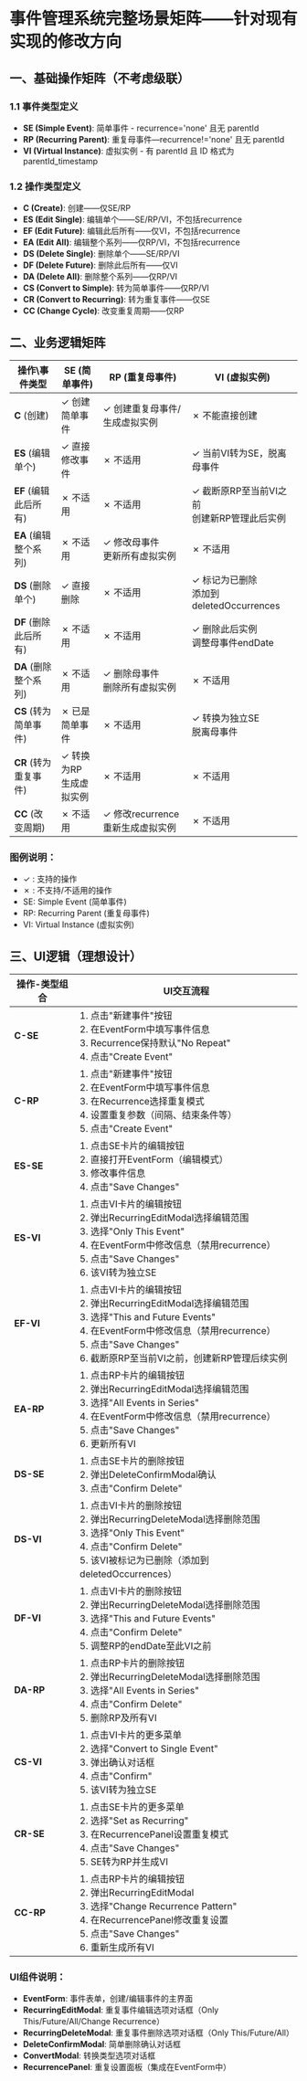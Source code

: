 # 事件管理系统完整场景矩阵——针对现有实现的修改方向

## 一、基础操作矩阵（不考虑级联）

### 1.1 事件类型定义
- **SE (Simple Event)**: 简单事件 - recurrence='none' 且无 parentId
- **RP (Recurring Parent)**: 重复母事件—recurrence!='none' 且无 parentId  
- **VI (Virtual Instance)**: 虚拟实例 - 有 parentId 且 ID 格式为 parentId_timestamp


### 1.2 操作类型定义
- **C (Create)**: 创建——仅SE/RP
- **ES (Edit Single)**: 编辑单个——SE/RP/VI，不包括recurrence
- **EF (Edit Future)**: 编辑此后所有——仅VI，不包括recurrence
- **EA (Edit All)**: 编辑整个系列——仅RP/VI，不包括recurrence
- **DS (Delete Single)**: 删除单个——SE/RP/VI
- **DF (Delete Future)**: 删除此后所有——仅VI
- **DA (Delete All)**: 删除整个系列——仅RP/VI
- **CS (Convert to Simple)**: 转为简单事件——仅RP/VI
- **CR (Convert to Recurring)**: 转为重复事件——仅SE
- **CC (Change Cycle)**: 改变重复周期——仅RP

## 二、业务逻辑矩阵
| 操作\事件类型 | SE (简单事件) | RP (重复母事件)                 | VI (虚拟实例)                    |
|--------------|--------------|----------------------------|------------------------------|
| **C** (创建) | ✓ 创建简单事件 | ✓ 创建重复母事件/生成虚拟实例           | ✗ 不能直接创建                     |
| **ES** (编辑单个) | ✓ 直接修改事件 | ✗ 不适用   | ✓ 当前VI转为SE，脱离母事件             |
| **EF** (编辑此后所有) | ✗ 不适用 | ✗ 不适用                      | ✓ 截断原RP至当前VI之前<br>创建新RP管理此后实例 |
| **EA** (编辑整个系列) | ✗ 不适用 | ✓ 修改母事件<br>更新所有虚拟实例        | ✗ 不适用  |
| **DS** (删除单个) | ✓ 直接删除 | ✗ 不适用            | ✓ 标记为已删除<br>添加到deletedOccurrences |
| **DF** (删除此后所有) | ✗ 不适用 | ✗ 不适用                      | ✓ 删除此后实例<br>调整母事件endDate     |
| **DA** (删除整个系列) | ✗ 不适用 | ✓ 删除母事件<br>删除所有虚拟实例        | ✗ 不适用          |
| **CS** (转为简单事件) | ✗ 已是简单事件 |  ✗ 不适用         | ✓ 转换为独立SE<br>脱离母事件           |
| **CR** (转为重复事件) | ✓ 转换为RP<br>生成虚拟实例 |  ✗ 不适用                   | ✗ 不适用                        |
| **CC** (改变周期) | ✗ 不适用 | ✓ 修改recurrence<br>重新生成虚拟实例 | ✗ 不适用 |

### 图例说明：
- ✓ : 支持的操作
- ✗ : 不支持/不适用的操作
- SE: Simple Event (简单事件)
- RP: Recurring Parent (重复母事件)
- VI: Virtual Instance (虚拟实例)

## 三、UI逻辑（理想设计）

| 操作-类型组合 | UI交互流程 |
|-------------|----------|
| **C-SE** | 1. 点击"新建事件"按钮<br>2. 在EventForm中填写事件信息<br>3. Recurrence保持默认"No Repeat"<br>4. 点击"Create Event" |
| **C-RP** | 1. 点击"新建事件"按钮<br>2. 在EventForm中填写事件信息<br>3. 在Recurrence选择重复模式<br>4. 设置重复参数（间隔、结束条件等）<br>5. 点击"Create Event" |
| **ES-SE** | 1. 点击SE卡片的编辑按钮<br>2. 直接打开EventForm（编辑模式）<br>3. 修改事件信息<br>4. 点击"Save Changes" |
| **ES-VI** | 1. 点击VI卡片的编辑按钮<br>2. 弹出RecurringEditModal选择编辑范围<br>3. 选择"Only This Event"<br>4. 在EventForm中修改信息（禁用recurrence）<br>5. 点击"Save Changes"<br>6. 该VI转为独立SE |
| **EF-VI** | 1. 点击VI卡片的编辑按钮<br>2. 弹出RecurringEditModal选择编辑范围<br>3. 选择"This and Future Events"<br>4. 在EventForm中修改信息（禁用recurrence）<br>5. 点击"Save Changes"<br>6. 截断原RP至当前VI之前，创建新RP管理后续实例 |
| **EA-RP** | 1. 点击RP卡片的编辑按钮<br>2. 弹出RecurringEditModal选择编辑范围<br>3. 选择"All Events in Series"<br>4. 在EventForm中修改信息（禁用recurrence）<br>5. 点击"Save Changes"<br>6. 更新所有VI |
| **DS-SE** | 1. 点击SE卡片的删除按钮<br>2. 弹出DeleteConfirmModal确认<br>3. 点击"Confirm Delete" |
| **DS-VI** | 1. 点击VI卡片的删除按钮<br>2. 弹出RecurringDeleteModal选择删除范围<br>3. 选择"Only This Event"<br>4. 点击"Confirm Delete"<br>5. 该VI被标记为已删除（添加到deletedOccurrences） |
| **DF-VI** | 1. 点击VI卡片的删除按钮<br>2. 弹出RecurringDeleteModal选择删除范围<br>3. 选择"This and Future Events"<br>4. 点击"Confirm Delete"<br>5. 调整RP的endDate至此VI之前 |
| **DA-RP** | 1. 点击RP卡片的删除按钮<br>2. 弹出RecurringDeleteModal选择删除范围<br>3. 选择"All Events in Series"<br>4. 点击"Confirm Delete"<br>5. 删除RP及所有VI |
| **CS-VI** | 1. 点击VI卡片的更多菜单<br>2. 选择"Convert to Single Event"<br>3. 弹出确认对话框<br>4. 点击"Confirm"<br>5. 该VI转为独立SE |
| **CR-SE** | 1. 点击SE卡片的更多菜单<br>2. 选择"Set as Recurring"<br>3. 在RecurrencePanel设置重复模式<br>4. 点击"Save Changes"<br>5. SE转为RP并生成VI |
| **CC-RP** | 1. 点击RP卡片的编辑按钮<br>2. 弹出RecurringEditModal<br>3. 选择"Change Recurrence Pattern"<br>4. 在RecurrencePanel修改重复设置<br>5. 点击"Save Changes"<br>6. 重新生成所有VI |

### UI组件说明：
- **EventForm**: 事件表单，创建/编辑事件的主界面
- **RecurringEditModal**: 重复事件编辑选项对话框（Only This/Future/All/Change Recurrence）
- **RecurringDeleteModal**: 重复事件删除选项对话框（Only This/Future/All）
- **DeleteConfirmModal**: 简单删除确认对话框
- **ConvertModal**: 转换类型选项对话框
- **RecurrencePanel**: 重复设置面板（集成在EventForm中）


